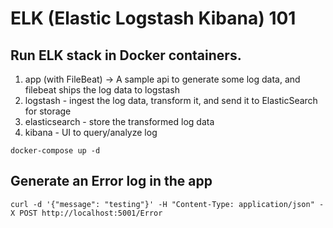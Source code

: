 # ELK (Elastic Logstash Kibana) 101

## Run ELK stack in Docker containers. 

1. app (with FileBeat) -> A sample api to generate some log data, and filebeat ships the log data to logstash
2. logstash - ingest the log data, transform it, and send it to ElasticSearch for storage
3. elasticsearch -  store the transformed log data
4. kibana - UI to query/analyze log 

```
docker-compose up -d
```

## Generate an Error log in the app
```
curl -d '{"message": "testing"}' -H "Content-Type: application/json" -X POST http://localhost:5001/Error
```